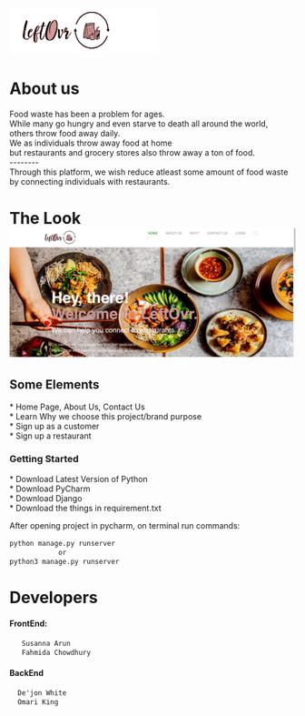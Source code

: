 <h1> <img src ="logo4.jpg" alt="Logo"></h1>
<h1> About us </h1>
<p>Food waste has been a problem for ages. <br>
While many go hungry and even starve to death all around the world,<br>
others throw food away daily. <br>
We as individuals throw away food at home <br>
but restaurants and grocery stores also throw away a ton of food.<br>
--------<br>
Through this platform, we wish reduce atleast some amount of food waste <br>
by connecting individuals with restaurants.  </p>

<h1> The Look <br> <img src ="view.jpeg" alt="Logo"></h1>
<h2> Some Elements </h2><p>
* Home Page, About Us, Contact Us<br>
* Learn Why we choose this project/brand purpose<br>
* Sign up as a customer <br>
* Sign up a restaurant <br>
 <h3>Getting Started</h3>
  * Download Latest Version of Python <br>
  * Download PyCharm<br>
  * Download Django<br>
  * Download the things in requirement.txt<br>

  After opening project in pycharm, on terminal run commands: 
  
  ``` 
  python manage.py runserver  
              or
  python3 manage.py runserver
  ```
# Developers
#### FrontEnd: 
```
   Susanna Arun
   Fahmida Chowdhury
  ```
#### BackEnd
```
  De'jon White 
  Omari King
  ```
   

 

